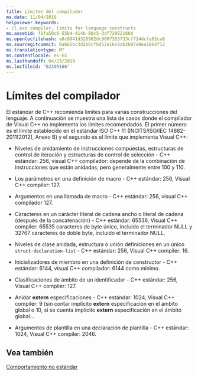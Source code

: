 ```yaml
---
title: Límites del compilador
ms.date: 11/04/2016
helpviewer_keywords:
- cl.exe compiler, limits for language constructs
ms.assetid: f1fa59c6-55b4-414b-80c5-3df72952160d
ms.openlocfilehash: a0c6041d326982dc9807355733cf714dcfa62ca8
ms.sourcegitcommit: 0ab61bc3d2b6cfbd52a16c6ab2b97a8ea1864f12
ms.translationtype: MT
ms.contentlocale: es-ES
ms.lasthandoff: 04/23/2019
ms.locfileid: "62399166"
---
```

# <a name="compiler-limits"></a>Límites del compilador

El estándar de C++ recomienda límites para varias construcciones del lenguaje. A continuación se muestra una lista de casos donde el compilador de Visual C++ no implementa los límites recomendados. El primer número es el límite establecido en el estándar ISO C++ 11 (INCITS/ISO/IEC 14882-2011[2012], Anexo B) y el segundo es el límite que implementa Visual C++:

- Niveles de anidamiento de instrucciones compuestas, estructuras de control de iteración y estructuras de control de selección - C++ estándar: 256, visual C++ compilador: depende de la combinación de instrucciones que están anidadas, pero generalmente entre 100 y 110.

- Los parámetros en una definición de macro - C++ estándar: 256, Visual C++ compiler: 127.

- Argumentos en una llamada de macro - C++ estándar: 256, visual C++ compilador 127.

- Caracteres en un carácter literal de cadena ancho o literal de cadena (después de la concatenación) - C++ estándar: 65536, Visual C++ compiler: 65535 caracteres de byte único, incluido el terminador NULL y 32767 caracteres de doble byte, incluido el terminador NULL.

- Niveles de clase anidada, estructura o unión definiciones en un único `struct-declaration-list` - C++ estándar: 256, Visual C++ compiler: 16.

- Inicializadores de miembro en una definición de constructor - C++ estándar: 6144, visual C++ compilador: 6144 como mínimo.

- Clasificaciones de ámbito de un identificador - C++ estándar: 256, Visual C++ compiler: 127.

- Anidar **extern** especificaciones - C++ estándar: 1024, Visual C++ compiler: 9 (sin contar implícito **extern** especificación en el ámbito global o 10, si se cuenta implícito **extern** especificación en el ámbito global...

- Argumentos de plantilla en una declaración de plantilla - C++ estándar: 1024, Visual C++ compiler: 2046.

## <a name="see-also"></a>Vea también

[Comportamiento no estándar](../cpp/nonstandard-behavior.md)
